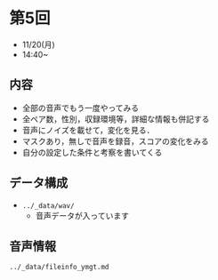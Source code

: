 # 第5回
- 11/20(月)
- 14:40~
## 内容
  - 全部の音声でもう一度やってみる
  - 全ペア数，性別，収録環境等，詳細な情報も併記する
  - 音声にノイズを載せて，変化を見る．
  - マスクあり，無しで音声を録音，スコアの変化をみる
  - 自分の設定した条件と考察を書いてくる
## データ構成
- `../_data/wav/`
  - 音声データが入っています
## 音声情報
`../_data/fileinfo_ymgt.md`
